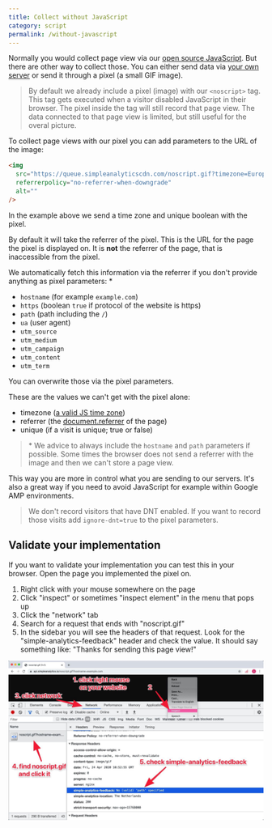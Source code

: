 ```yaml
---
title: Collect without JavaScript
category: script
permalink: /without-javascript
---
```


Normally you would collect page view via our [open source JavaScript](/script). But there are other way to collect those. You can either send data via [your own server](/server-side-tracking) or send it through a pixel (a small GIF image).

> By default we already include a pixel (image) with our `<noscript>` tag. This tag gets executed when a visitor disabled JavaScript in their browser. The pixel inside the tag will still record that page view. The data connected to that page view is limited, but still useful for the overal picture.

To collect page views with our pixel you can add parameters to the URL of the image:

```html
<img
  src="https://queue.simpleanalyticscdn.com/noscript.gif?timezone=Europe%2FAmsterdam&unique=false"
  referrerpolicy="no-referrer-when-downgrade"
  alt=""
/>
```

In the example above we send a time zone and unique boolean with the pixel.

By default it will take the referrer of the pixel. This is the URL for the page the pixel is displayed on. It is **not** the referrer of the page, that is inaccessible from the pixel.

We automatically fetch this information via the referrer if you don't provide anything as pixel parameters: \*

- `hostname` (for example `example.com`)
- `https` (boolean `true` if protocol of the website is https)
- `path` (path including the `/`)
- `ua` (user agent)
- `utm_source`
- `utm_medium`
- `utm_campaign`
- `utm_content`
- `utm_term`

You can overwrite those via the pixel parameters.

These are the values we can't get with the pixel alone:

- timezone ([a valid JS time zone](https://en.wikipedia.org/wiki/List_of_tz_database_time_zones))
- referrer (the [document.referrer](https://developer.mozilla.org/en-US/docs/Web/API/Document/referrer) of the page)
- unique (if a visit is unique; true or false)

> \* We advice to always include the `hostname` and `path` parameters if possible. Some times the browser does not send a referrer with the image and then we can't store a page view.

This way you are more in control what you are sending to our servers. It's also a great way if you need to avoid JavaScript for example within Google AMP environments.

> We don't record visitors that have DNT enabled. If you want to record those visits add `ignore-dnt=true` to the pixel parameters.

## Validate your implementation

If you want to validate your implementation you can test this in your browser. Open the page you implemented the pixel on.

1. Right click with your mouse somewhere on the page
1. Click "inspect" or sometimes "inspect element" in the menu that pops up
1. Click the "network" tab
1. Search for a request that ends with "noscript.gif"
1. In the sidebar you will see the headers of that request. Look for the "simple-analytics-feedback" header and check the value. It should say something like: "Thanks for sending this page view!"

<img src="/images/pixel-check-feedback.jpg" alt="Validate pixel feedback in browser" class="border">
